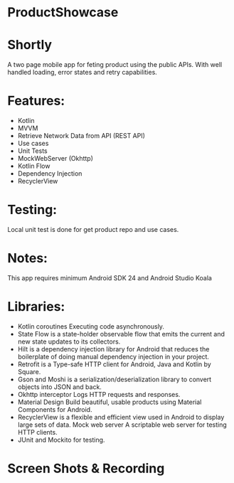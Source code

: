 # ProductShowcase

# Shortly
A two page mobile app for feting product using the public APIs. With well handled loading, error states and retry capabilities.

# Features:
* Kotlin<br>
* MVVM<br>
* Retrieve Network Data from API (REST API)<br>
* Use cases<br>
* Unit Tests<br>
* MockWebServer (Okhttp)<br>
* Kotlin Flow<br>
* Dependency Injection<br>
* RecyclerView

# Testing:
Local unit test is done for get product repo and use cases.

# Notes:
This app requires minimum Android SDK 24 and Android Studio Koala

# Libraries:
* Kotlin coroutines Executing code asynchronously.<br>
* State Flow is a state-holder observable flow that emits the current and new state updates to its collectors.<br>
* Hilt is a dependency injection library for Android that reduces the boilerplate of doing manual dependency injection in your project.<br>
* Retrofit is a Type-safe HTTP client for Android, Java and Kotlin by Square.<br>
* Gson and Moshi is a serialization/deserialization library to convert objects into JSON and back.<br>
* Okhttp interceptor Logs HTTP requests and responses.<br>
* Material Design Build beautiful, usable products using Material Components for Android.<br>
* RecyclerView is a flexible and efficient view used in Android to display large sets of data. Mock web server A scriptable web server for testing HTTP clients.<br>
* JUnit and Mockito for testing.

# Screen Shots & Recording